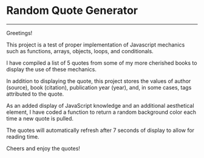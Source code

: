 # Random Quote Generator
___

Greetings!

This project is a test of proper implementation of Javascript mechanics such as functions, arrays, objects, loops, and conditionals. 

I have compiled a list of 5 quotes from some of my more cherished books to display the use of these mechanics.

In addition to displaying the quote, this project stores the values of author (source), book (citation), publication year (year), and, in some cases, tags attributed to the quote.

As an added display of JavaScript knowledge and an additional aesthetical element, I have coded a function to return a random background color each time a new quote is pulled. 

The quotes will automatically refresh after 7 seconds of display to allow for reading time.

Cheers and enjoy the quotes!
